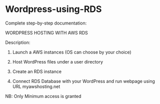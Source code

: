 # Wordpress-using-RDS

Complete step-by-step documentation: 

WORDPRESS HOSTING WITH AWS RDS

Description:

1. Launch a AWS instances (OS can choose by your choice)

2. Host WordPress files under a user directory

3. Create an RDS instance

4. Connect RDS Database with your WordPress and run webpage using URL myawshosting.net

NB: Only Minimum access is granted
